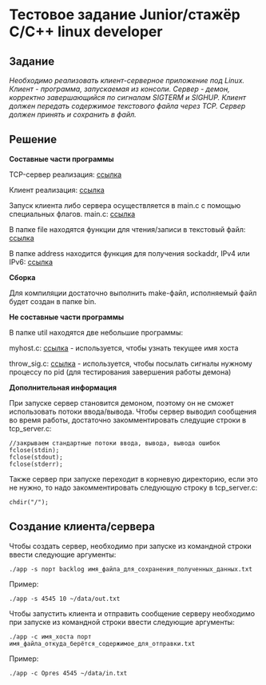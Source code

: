 
# Тестовое задание Junior/стажёр C/C++ linux developer
## Задание
*Необходимо реализовать клиент-серверное приложение под Linux. 
Клиент - программа, запускаемая из консоли. 
Сервер - демон, корректно завершающийся по сигналам SIGTERM и SIGHUP. 
Клиент должен передать содержимое текстового файла через TCP. 
Сервер должен принять и сохранить в файл.* 
## Решение
**Составные части программы**

TCP-сервер реализация: [ссылка](https://github.com/mamkad/imaqliq_tasks/tree/main/tcp_server)

Клиент реализация: [ссылка](https://github.com/mamkad/imaqliq_tasks/tree/main/client)

Запуск клиента либо сервера осуществляется в main.c с помощью специальных флагов. main.c: [ссылка](https://github.com/mamkad/imaqliq_tasks/blob/main/main.c)

В папке file находятся функции для чтения/записи в текстовый файл: [ссылка](https://github.com/mamkad/imaqliq_tasks/tree/main/file)

В папке address находится функция для получения sockaddr, IPv4 или IPv6: [ссылка](https://github.com/mamkad/imaqliq_tasks/tree/main/address)

**Сборка**

Для компиляции достаточно выполнить make-файл, исполняемый файл будет создан в папке bin. 

**Не составные части программы**

В папке util находятся две небольшие программы:

myhost.c: [ссылка](https://github.com/mamkad/imaqliq_tasks/blob/main/util/myhost.c) - используется, чтобы узнать текущее имя хоста

throw_sig.c: [ссылка](https://github.com/mamkad/imaqliq_tasks/blob/main/util/throw_sig.c) - используется, чтобы посылать сигналы нужному процессу по pid (для тестирования завершения работы демона)

**Дополнительная информация**

При запуске сервер становится демоном, поэтому он не сможет использовать потоки ввода/вывода. Чтобы сервер выводил сообщения во время работы, достаточно закомментировать следущие строки в tcp_server.с:
```
//закрываем стандартные потоки ввода, вывода, вывода ошибок
fclose(stdin);
fclose(stdout);
fclose(stderr);
```
Также сервер при запуске переходит в корневую директорию, если это не нужно, то надо закомментировать следующую строку в tcp_server.с:
```
chdir("/");
```
## Создание клиента/сервера
Чтобы создать сервер, необходимо при запуске из командной строки ввести следующие аргументы:

`./app -s порт backlog имя_файла_для_сохранения_полученных_данных.txt`

Пример:

`./app -s 4545 10 ~/data/out.txt`

Чтобы запустить клиента и отправить сообщение серверу необходимо при запуске из командной строки ввести следующие аргументы:

`./app -c имя_хоста порт имя_файла_откуда_берётся_содержимое_для_отправки.txt`

Пример:

`./app -c Opres 4545 ~/data/in.txt`
